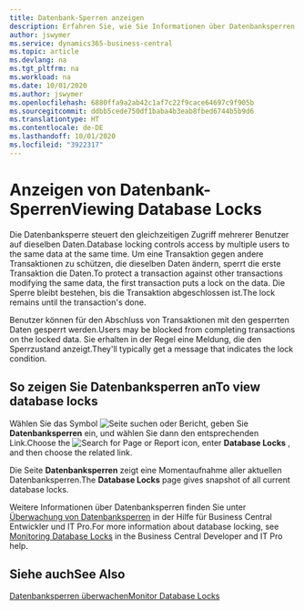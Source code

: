 ```yaml
---
title: Datenbank-Sperren anzeigen
description: Erfahren Sie, wie Sie Informationen über Datenbanksperren direkt über die Clientschnittstelle in Business Central anzeigen können.
author: jswymer
ms.service: dynamics365-business-central
ms.topic: article
ms.devlang: na
ms.tgt_pltfrm: na
ms.workload: na
ms.date: 10/01/2020
ms.author: jswymer
ms.openlocfilehash: 6880ffa9a2ab42c1af7c22f9cace64697c9f905b
ms.sourcegitcommit: ddbb5cede750df1baba4b3eab8fbed6744b5b9d6
ms.translationtype: HT
ms.contentlocale: de-DE
ms.lasthandoff: 10/01/2020
ms.locfileid: "3922317"
---
```

# <a name="viewing-database-locks"></a><span data-ttu-id="ca484-103">Anzeigen von Datenbank-Sperren</span><span class="sxs-lookup"><span data-stu-id="ca484-103">Viewing Database Locks</span></span>

<span data-ttu-id="ca484-104">Die Datenbanksperre steuert den gleichzeitigen Zugriff mehrerer Benutzer auf dieselben Daten.</span><span class="sxs-lookup"><span data-stu-id="ca484-104">Database locking controls access by multiple users to the same data at the same time.</span></span> <span data-ttu-id="ca484-105">Um eine Transaktion gegen andere Transaktionen zu schützen, die dieselben Daten ändern, sperrt die erste Transaktion die Daten.</span><span class="sxs-lookup"><span data-stu-id="ca484-105">To protect a transaction against other transactions modifying the same data, the first transaction puts a lock on the data.</span></span> <span data-ttu-id="ca484-106">Die Sperre bleibt bestehen, bis die Transaktion abgeschlossen ist.</span><span class="sxs-lookup"><span data-stu-id="ca484-106">The lock remains until the transaction's done.</span></span>

<span data-ttu-id="ca484-107">Benutzer können für den Abschluss von Transaktionen mit den gesperrten Daten gesperrt werden.</span><span class="sxs-lookup"><span data-stu-id="ca484-107">Users may be blocked from completing transactions on the locked data.</span></span> <span data-ttu-id="ca484-108">Sie erhalten in der Regel eine Meldung, die den Sperrzustand anzeigt.</span><span class="sxs-lookup"><span data-stu-id="ca484-108">They'll typically get a message that indicates the lock condition.</span></span>

## <a name="to-view-database-locks"></a><span data-ttu-id="ca484-109">So zeigen Sie Datenbanksperren an</span><span class="sxs-lookup"><span data-stu-id="ca484-109">To view database locks</span></span>

<span data-ttu-id="ca484-110">Wählen Sie das Symbol ![Seite suchen oder Bericht](media/ui-search/search_small.png "Suchen Sie nach dem Symbol Seite oder Bericht"), geben Sie **Datenbanksperren** ein, und wählen Sie dann den entsprechenden Link.</span><span class="sxs-lookup"><span data-stu-id="ca484-110">Choose the ![Search for Page or Report](media/ui-search/search_small.png "Search for Page or Report icon") icon, enter **Database Locks** , and then choose the related link.</span></span>

<span data-ttu-id="ca484-111">Die Seite **Datenbanksperren** zeigt eine Momentaufnahme aller aktuellen Datenbanksperren.</span><span class="sxs-lookup"><span data-stu-id="ca484-111">The **Database Locks** page gives snapshot of all current database locks.</span></span>

<span data-ttu-id="ca484-112">Weitere Informationen über Datenbanksperren finden Sie unter [Überwachung von Datenbanksperren](/dynamics365/business-central/dev-itpro/administration/monitor-database-locks) in der Hilfe für Business Central Entwickler und IT Pro.</span><span class="sxs-lookup"><span data-stu-id="ca484-112">For more information about database locking, see [Monitoring Database Locks](/dynamics365/business-central/dev-itpro/administration/monitor-database-locks) in the Business Central Developer and IT Pro help.</span></span>

## <a name="see-also"></a><span data-ttu-id="ca484-113">Siehe auch</span><span class="sxs-lookup"><span data-stu-id="ca484-113">See Also</span></span>

[<span data-ttu-id="ca484-114">Datenbanksperren überwachen</span><span class="sxs-lookup"><span data-stu-id="ca484-114">Monitor Database Locks</span></span>](/dynamics365/business-central/dev-itpro/administration/monitor-database-locks) 
